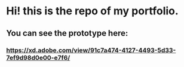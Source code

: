 # Hi! this is the repo of my portfolio. 
## You can see the prototype here:
### https://xd.adobe.com/view/91c7a474-4127-4493-5d33-7ef9d98d0e00-e7f6/
